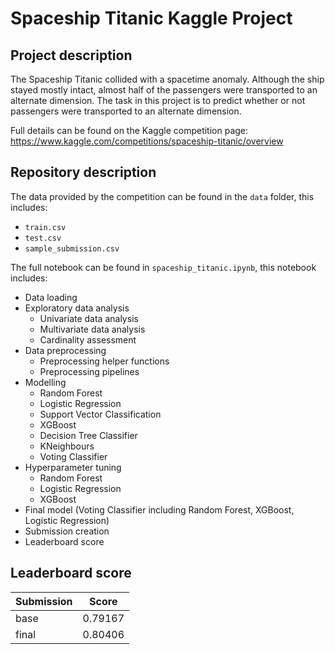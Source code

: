 # Spaceship Titanic Kaggle Project

## Project description 

The Spaceship Titanic collided with a spacetime anomaly. Although the ship stayed mostly intact, almost half of the passengers were transported to an alternate dimension. The task in this project is to predict whether or not passengers were transported to an alternate dimension. 

Full details can be found on the Kaggle competition page: https://www.kaggle.com/competitions/spaceship-titanic/overview

## Repository description

The data provided by the competition can be found in the `data` folder, this includes:
- `train.csv`
- `test.csv`
- `sample_submission.csv`

The full notebook can be found in `spaceship_titanic.ipynb`, this notebook includes: 
- Data loading
- Exploratory data analysis
    - Univariate data analysis 
    - Multivariate data analysis 
    - Cardinality assessment
- Data preprocessing 
    - Preprocessing helper functions 
    - Preprocessing pipelines
- Modelling 
    - Random Forest 
    - Logistic Regression 
    - Support Vector Classification 
    - XGBoost 
    - Decision Tree Classifier 
    - KNeighbours 
    - Voting Classifier 
- Hyperparameter tuning 
    - Random Forest
    - Logistic Regression 
    - XGBoost 
- Final model (Voting Classifier including Random Forest, XGBoost, Logistic Regression)
- Submission creation 
- Leaderboard score

## Leaderboard score 

| Submission | Score |
|--|--|
| base | 0.79167 |
| final | 0.80406 |